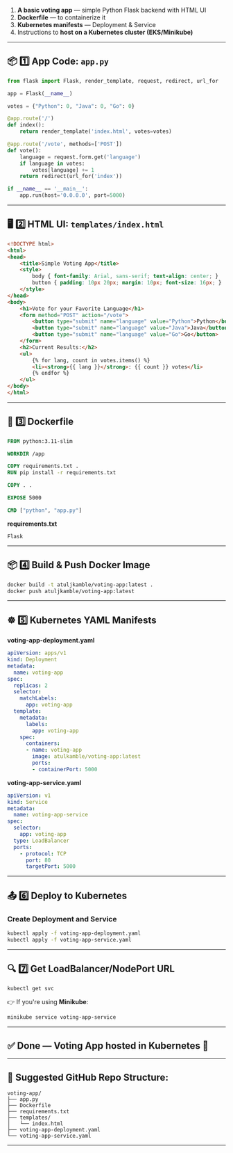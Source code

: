 1. **A basic voting app** — simple Python Flask backend with HTML UI
2. **Dockerfile** — to containerize it
3. **Kubernetes manifests** — Deployment & Service
4. Instructions to **host on a Kubernetes cluster (EKS/Minikube)**

---

## 📦 1️⃣ App Code: `app.py`

```python
from flask import Flask, render_template, request, redirect, url_for

app = Flask(__name__)

votes = {"Python": 0, "Java": 0, "Go": 0}

@app.route('/')
def index():
    return render_template('index.html', votes=votes)

@app.route('/vote', methods=['POST'])
def vote():
    language = request.form.get('language')
    if language in votes:
        votes[language] += 1
    return redirect(url_for('index'))

if __name__ == '__main__':
    app.run(host='0.0.0.0', port=5000)
```

---

## 🖥️ 2️⃣ HTML UI: `templates/index.html`

```html
<!DOCTYPE html>
<html>
<head>
    <title>Simple Voting App</title>
    <style>
        body { font-family: Arial, sans-serif; text-align: center; }
        button { padding: 10px 20px; margin: 10px; font-size: 16px; }
    </style>
</head>
<body>
    <h1>Vote for your Favorite Language</h1>
    <form method="POST" action="/vote">
        <button type="submit" name="language" value="Python">Python</button>
        <button type="submit" name="language" value="Java">Java</button>
        <button type="submit" name="language" value="Go">Go</button>
    </form>
    <h2>Current Results:</h2>
    <ul>
        {% for lang, count in votes.items() %}
        <li><strong>{{ lang }}</strong>: {{ count }} votes</li>
        {% endfor %}
    </ul>
</body>
</html>
```

---

## 🐳 3️⃣ Dockerfile

```Dockerfile
FROM python:3.11-slim

WORKDIR /app

COPY requirements.txt .
RUN pip install -r requirements.txt

COPY . .

EXPOSE 5000

CMD ["python", "app.py"]
```

**requirements.txt**

```
Flask
```

---

## 📦 4️⃣ Build & Push Docker Image

```bash
docker build -t atuljkamble/voting-app:latest .
docker push atuljkamble/voting-app:latest
```

---

## ☸️ 5️⃣ Kubernetes YAML Manifests

**voting-app-deployment.yaml**

```yaml
apiVersion: apps/v1
kind: Deployment
metadata:
  name: voting-app
spec:
  replicas: 2
  selector:
    matchLabels:
      app: voting-app
  template:
    metadata:
      labels:
        app: voting-app
    spec:
      containers:
      - name: voting-app
        image: atulkamble/voting-app:latest
        ports:
        - containerPort: 5000
```

**voting-app-service.yaml**

```yaml
apiVersion: v1
kind: Service
metadata:
  name: voting-app-service
spec:
  selector:
    app: voting-app
  type: LoadBalancer
  ports:
    - protocol: TCP
      port: 80
      targetPort: 5000
```

---

## 📤 6️⃣ Deploy to Kubernetes

### Create Deployment and Service

```bash
kubectl apply -f voting-app-deployment.yaml
kubectl apply -f voting-app-service.yaml
```

---

## 🔍 7️⃣ Get LoadBalancer/NodePort URL

```bash
kubectl get svc
```

👉 If you're using **Minikube**:

```bash
minikube service voting-app-service
```

---

## ✅ Done — Voting App hosted in Kubernetes 🎉

---

## 📁 Suggested GitHub Repo Structure:

```
voting-app/
├── app.py
├── Dockerfile
├── requirements.txt
├── templates/
│   └── index.html
├── voting-app-deployment.yaml
└── voting-app-service.yaml
```

---
